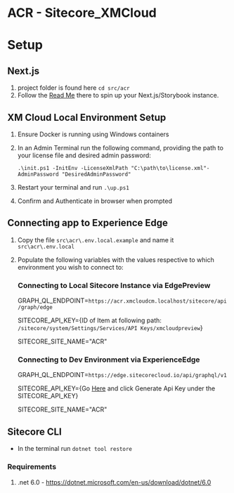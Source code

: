 # ACR - Sitecore_XMCloud

# Setup

## Next.js

1. project folder is found here `cd src/acr`
2. Follow the [Read Me](src/acr/README.md) there to spin up your Next.js/Storybook instance.

## XM Cloud Local Environment Setup
1. Ensure Docker is running using Windows containers
2. In an Admin Terminal run the following command, providing the path to your license file and desired admin password:
	
	```.\init.ps1 -InitEnv -LicenseXmlPath "C:\path\to\license.xml"-AdminPassword "DesiredAdminPassword"```
3. Restart your terminal and run ```.\up.ps1```
4. Confirm and Authenticate in browser when prompted 

## Connecting app to Experience Edge
1. Copy the file `src\acr\.env.local.example` and name it `src\acr\.env.local`
2. Populate the following variables with the values respective to which environment you wish to connect to:

   ### Connecting to Local Sitecore Instance via EdgePreview
   GRAPH_QL_ENDPOINT=`https://acr.xmcloudcm.localhost/sitecore/api/graph/edge`
   
   SITECORE_API_KEY={ID of Item at following path: `/sitecore/system/Settings/Services/API Keys/xmcloudpreview`}

   SITECORE_SITE_NAME="ACR"
   
   ### Connecting to Dev Environment via ExperienceEdge
   GRAPH_QL_ENDPOINT=`https://edge.sitecorecloud.io/api/graphql/v1`
   
   SITECORE_API_KEY={Go [Here](https://xmapps.sitecorecloud.io/sites/ACR/developersettings?tenantName=americancol5d03-acrorge141-devb5f5&organization=org_aFtTCG5FWLO7UlKa&view=tiles) and click Generate Api Key under the SITECORE_API_KEY}

   SITECORE_SITE_NAME="ACR"

## Sitecore CLI

- In the terminal run `dotnet tool restore`

### Requirements

1. .net 6.0 - https://dotnet.microsoft.com/en-us/download/dotnet/6.0
